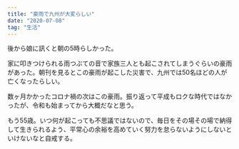 ```yaml
---
title: "豪雨で九州が大変らしい"
date: "2020-07-08"
tag: "生活"
---
```


後から娘に訊くと朝の5時らしかった。

家に叩きつけられる雨つぶての音で家族三人とも起こされてしまうぐらいの豪雨があった。朝刊を見るとこの豪雨が起こした災害で、九州では50名ほどの人が亡くなったらしい。

数ヶ月かかったコロナ禍の次はこの豪雨。振り返って平成もロクな時代ではなかったが、令和も始まってから大概だなと思う。

もう55歳。いつ何が起こっても不思議ではないので、毎日をその場その場で納得して生きられるよう、平常心の余裕を高めていく努力を怠らないようにしないといけないなと自戒する。
